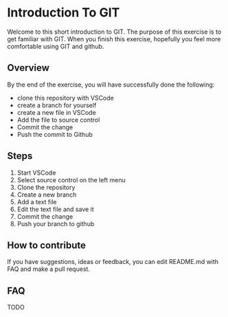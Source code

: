 # Introduction To GIT

Welcome to this short introduction to GIT. The purpose of this exercise is to get familiar with GIT. When you finish this exercise, hopefully you feel more comfortable using GIT and github.

## Overview

By the end of the exercise, you will have successfully done the following:

* clone this repository with VSCode
* create a branch for yourself
* create a new file in VSCode
* Add the file to source control
* Commit the change
* Push the commit to Github

## Steps

1. Start VSCode
2. Select source control on the left menu
3. Clone the repository
4. Create a new branch
5. Add a text file
6. Edit the text file and save it
7. Commit the change
8. Push your branch to github

## How to contribute

If you have suggestions, ideas or feedback, you can edit README.md with FAQ and make a pull request.

## FAQ

TODO
